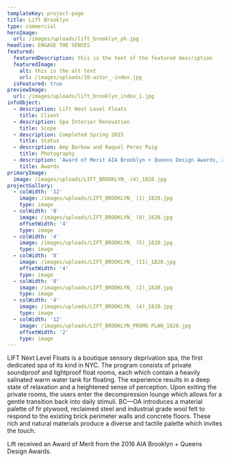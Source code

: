 ```yaml
---
templateKey: project-page
title: Lift Brooklyn
type: commercial
heroImage:
  url: /images/uploads/lift_brooklyn_ph.jpg
headline: ENGAGE THE SENSES
featured:
  featuredDescription: this is the text of the featured description
  featuredImage:
    alt: this is the alt text
    url: /images/uploads/10-astor_-index.jpg
  isFeatured: true
previewImage:
  url: /images/uploads/lift_brooklyn_index_1.jpg
infoObject:
  - description: Lift Next Level Floats
    title: Client
  - description: Spa Interior Renovation
    title: Scope
  - description: Completed Spring 2015
    title: Status
  - description: Amy Barkow and Raquel Perez Puig
    title: Photography
  - description: 'Award of Merit AIA Brooklyn + Queens Design Awards, 2016'
    title: Awards
primaryImage:
  image: /images/uploads/LIFT_BROOKLYN_ (4)_1820.jpg
projectGallery:
  - colWidth: '12'
    image: /images/uploads/LIFT_BROOKLYN_ (1)_1820.jpg
    type: image
  - colWidth: '8'
    image: /images/uploads/LIFT_BROOKLYN_ (8)_1820.jpg
    offsetWidth: '4'
    type: image
  - colWidth: '4'
    image: /images/uploads/LIFT_BROOKLYN_ (5)_1820.jpg
    type: image
  - colWidth: '8'
    image: /images/uploads/LIFT_BROOKLYN_ (11)_1820.jpg
    offsetWidth: '4'
    type: image
  - colWidth: '8'
    image: /images/uploads/LIFT_BROOKLYN_ (2)_1820.jpg
    type: image
  - colWidth: '4'
    image: /images/uploads/LIFT_BROOKLYN_ (4)_1820.jpg
    type: image
  - colWidth: '12'
    image: /images/uploads/LIFT_BROOKLYN_PROMO PLAN_1820.jpg
    offsetWidth: '2'
    type: image
---
```

LIFT Next Level Floats is a boutique sensory deprivation spa, the first dedicated spa of its kind in NYC. The program consists of private soundproof and lightproof float rooms, each which contain a heavily salinated warm water tank for floating. The experience results in a deep state of relaxation and a heightened sense of perception. Upon exiting the private rooms, the users enter the decompression lounge which allows for a gentle transition back into daily stimuli. BC—OA introduces a material palette of fir plywood, reclaimed steel and industrial grade wool felt to respond to the existing brick perimeter walls and concrete floors. These rich and natural materials produce a diverse and tactile palette which invites the touch.

Lift received an Award of Merit from the 2016 AIA Brooklyn + Queens Design Awards.

